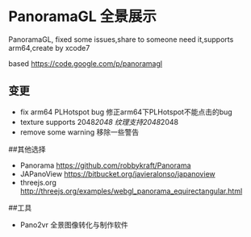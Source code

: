 # PanoramaGL  全景展示
PanoramaGL, fixed some issues,share to someone need it,supports arm64,create by xcode7

based https://code.google.com/p/panoramagl

## 变更

* fix arm64 PLHotspot bug 		修正arm64下PLHotspot不能点击的bug
* texture supports 2048*2048  	纹理支持2048*2048
* remove some warning 			移除一些警告

##其他选择

* Panorama 	   https://github.com/robbykraft/Panorama
* JAPanoView     https://bitbucket.org/javieralonso/japanoview
* threejs.org    http://threejs.org/examples/webgl_panorama_equirectangular.html

##工具
* Pano2vr 全景图像转化与制作软件
